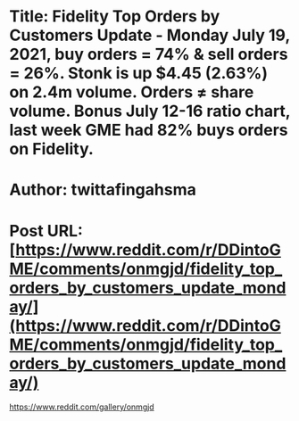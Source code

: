 # Title: Fidelity Top Orders by Customers Update - Monday July 19, 2021, buy orders = 74% & sell orders = 26%. Stonk is up $4.45 (2.63%) on 2.4m volume. Orders ≠ share volume. Bonus July 12-16 ratio chart, last week GME had 82% buys orders on Fidelity.
# Author: twittafingahsma
# Post URL: [https://www.reddit.com/r/DDintoGME/comments/onmgjd/fidelity_top_orders_by_customers_update_monday/](https://www.reddit.com/r/DDintoGME/comments/onmgjd/fidelity_top_orders_by_customers_update_monday/)


https://www.reddit.com/gallery/onmgjd
